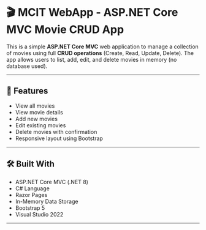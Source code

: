 # 🎬 MCIT WebApp - ASP.NET Core MVC Movie CRUD App

This is a simple **ASP.NET Core MVC** web application to manage a collection of movies using full **CRUD operations** (Create, Read, Update, Delete). The app allows users to list, add, edit, and delete movies in memory (no database used).

---

## 📌 Features

- View all movies
- View movie details
- Add new movies
- Edit existing movies
- Delete movies with confirmation
- Responsive layout using Bootstrap

---

## 🛠️ Built With

- ASP.NET Core MVC (.NET 8)
- C# Language
- Razor Pages
- In-Memory Data Storage
- Bootstrap 5
- Visual Studio 2022

---




